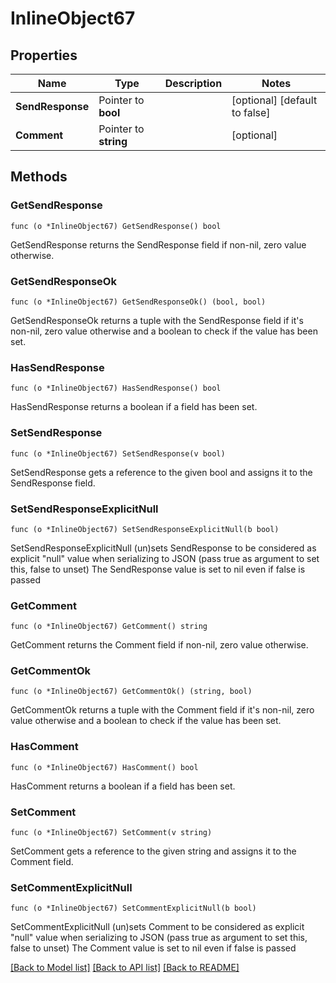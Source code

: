 # InlineObject67

## Properties

Name | Type | Description | Notes
------------ | ------------- | ------------- | -------------
**SendResponse** | Pointer to **bool** |  | [optional] [default to false]
**Comment** | Pointer to **string** |  | [optional] 

## Methods

### GetSendResponse

`func (o *InlineObject67) GetSendResponse() bool`

GetSendResponse returns the SendResponse field if non-nil, zero value otherwise.

### GetSendResponseOk

`func (o *InlineObject67) GetSendResponseOk() (bool, bool)`

GetSendResponseOk returns a tuple with the SendResponse field if it's non-nil, zero value otherwise
and a boolean to check if the value has been set.

### HasSendResponse

`func (o *InlineObject67) HasSendResponse() bool`

HasSendResponse returns a boolean if a field has been set.

### SetSendResponse

`func (o *InlineObject67) SetSendResponse(v bool)`

SetSendResponse gets a reference to the given bool and assigns it to the SendResponse field.

### SetSendResponseExplicitNull

`func (o *InlineObject67) SetSendResponseExplicitNull(b bool)`

SetSendResponseExplicitNull (un)sets SendResponse to be considered as explicit "null" value
when serializing to JSON (pass true as argument to set this, false to unset)
The SendResponse value is set to nil even if false is passed
### GetComment

`func (o *InlineObject67) GetComment() string`

GetComment returns the Comment field if non-nil, zero value otherwise.

### GetCommentOk

`func (o *InlineObject67) GetCommentOk() (string, bool)`

GetCommentOk returns a tuple with the Comment field if it's non-nil, zero value otherwise
and a boolean to check if the value has been set.

### HasComment

`func (o *InlineObject67) HasComment() bool`

HasComment returns a boolean if a field has been set.

### SetComment

`func (o *InlineObject67) SetComment(v string)`

SetComment gets a reference to the given string and assigns it to the Comment field.

### SetCommentExplicitNull

`func (o *InlineObject67) SetCommentExplicitNull(b bool)`

SetCommentExplicitNull (un)sets Comment to be considered as explicit "null" value
when serializing to JSON (pass true as argument to set this, false to unset)
The Comment value is set to nil even if false is passed

[[Back to Model list]](../README.md#documentation-for-models) [[Back to API list]](../README.md#documentation-for-api-endpoints) [[Back to README]](../README.md)


